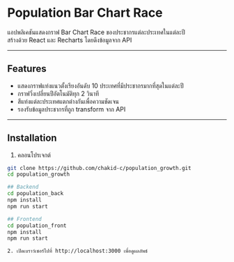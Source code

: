 # Population Bar Chart Race

แอปพลิเคชันแสดงกราฟ Bar Chart Race ของประชากรแต่ละประเทศในแต่ละปี  
สร้างด้วย React และ Recharts โดยดึงข้อมูลจาก API

---

## Features

- แสดงกราฟแท่งแนวตั้งเรียงอันดับ 10 ประเทศที่มีประชากรมากที่สุดในแต่ละปี  
- กราฟวิ่งเปลี่ยนปีอัตโนมัติทุก 2 วินาที  
- สีแท่งแต่ละประเทศแตกต่างกันเพื่อความชัดเจน  
- รองรับข้อมูลประชากรที่ถูก transform จาก API  

---

## Installation

1. คลอนโปรเจกต์

```bash
git clone https://github.com/chakid-c/population_growth.git
cd population_growth

## Backend
cd population_back
npm install
npm run start

## Frontend
cd population_front
npm install
npm run start

2. เปิดเบราว์เซอร์ไปที่ http://localhost:3000 เพื่อดูผลลัพธ์
